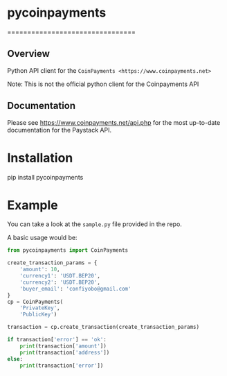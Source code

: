 # pycoinpayments
================================

Overview
--------
Python API client for the `CoinPayments <https://www.coinpayments.net>`

Note: This is not the official python client for the Coinpayments API

Documentation
-------------

Please see https://www.coinpayments.net/api.php for the most up-to-date documentation for the Paystack API.

# Installation

pip install pycoinpayments

# Example
You can take a look at the `sample.py` file provided in the repo.

A basic usage would be:
```python
from pycoinpayments import CoinPayments

create_transaction_params = {
    'amount': 10,
    'currency1': 'USDT.BEP20',
    'currency2': 'USDT.BEP20',
    'buyer_email': 'confiyobo@gmail.com'
}
cp = CoinPayments(
    'PrivateKey',
    'PublicKey')

transaction = cp.create_transaction(create_transaction_params)

if transaction['error'] == 'ok':
    print(transaction['amount'])
    print(transaction['address'])
else:
    print(transaction['error'])
```
